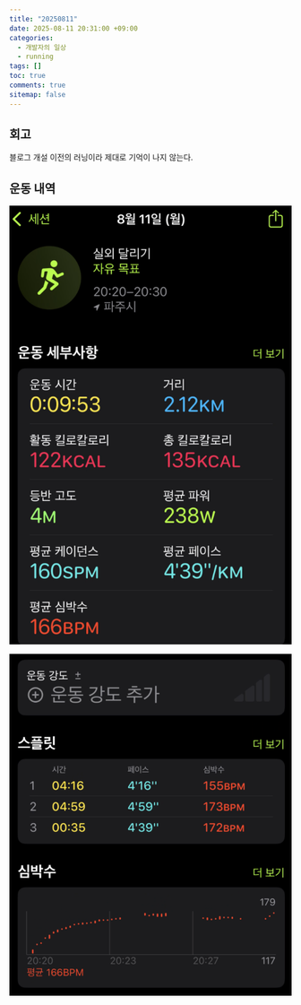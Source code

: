 ```yaml
---
title: "20250811"
date: 2025-08-11 20:31:00 +09:00
categories:
  - 개발자의 일상
  - running
tags: []
toc: true
comments: true
sitemap: false
---
```



  

## 회고
블로그 개설 이전의 러닝이라 제대로 기억이 나지 않는다.

  
## 운동 내역
![](assets/img/posts/2025-08-11-20250811.png)

![](assets/img/posts/2025-08-11-20250811-1.png)



